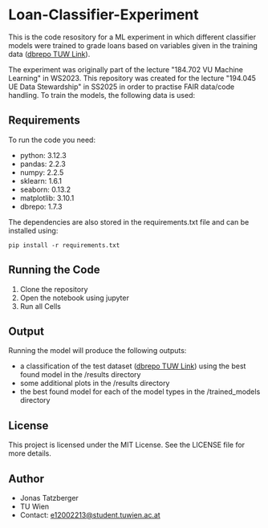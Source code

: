 # Loan-Classifier-Experiment
This is the code resository for a ML experiment in which different classifier models were trained to grade loans based on variables given in the training data ([dbrepo TUW Link](https://test.dbrepo.tuwien.ac.at/database/f234cb20-706f-4995-9ab9-89bcbf25d027/table/ea314771-32d9-45e4-94b8-96500edb6298/info)).

The experiment was originally part of the lecture "184.702 VU Machine Learning" in WS2023. This repository was created for the lecture "194.045 UE Data Stewardship" in SS2025 in order to practise FAIR data/code handling. To train the models, the following data is used: 


## Requirements
To run the code you need:
- python: 3.12.3
- pandas: 2.2.3
- numpy: 2.2.5
- sklearn: 1.6.1
- seaborn: 0.13.2
- matplotlib: 3.10.1
- dbrepo: 1.7.3

The dependencies are also stored in the requirements.txt file and can be installed using:
```
pip install -r requirements.txt
```

## Running the Code
1. Clone the repository
2. Open the notebook using jupyter
3. Run all Cells

## Output
Running the model will produce the following outputs:
- a classification of the test dataset ([dbrepo TUW Link](https://test.dbrepo.tuwien.ac.at/database/f234cb20-706f-4995-9ab9-89bcbf25d027/table/45ccb299-fafc-45c3-91da-e4f84c2a64d7/info)) using the best found model in the /results directory
- some additional plots in the /results directory
- the best found model for each of the model types in the /trained_models directory


## License 
This project is licensed under the MIT License. See the LICENSE file for more details.

## Author
- Jonas Tatzberger
- TU Wien
- Contact: e12002213@student.tuwien.ac.at
